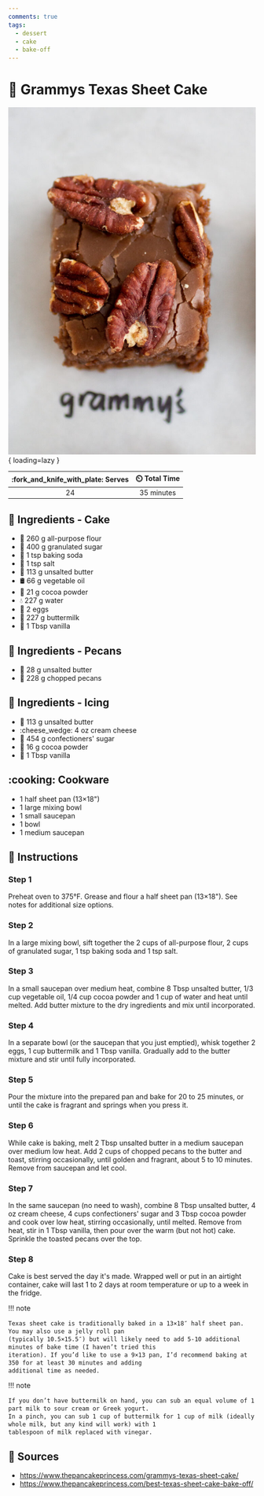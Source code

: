 ```yaml
---
comments: true
tags:
  - dessert
  - cake
  - bake-off
---
```

# :cake: Grammys Texas Sheet Cake

![Grammys Texas Sheet Cake][1]{ loading=lazy }

| :fork_and_knife_with_plate: Serves | :timer_clock: Total Time |
|:----------------------------------:|:-----------------------: |
| 24 | 35 minutes |

## :salt: Ingredients - Cake

- :ear_of_rice: 260 g all-purpose flour
- :candy: 400 g granulated sugar
- :cup_with_straw: 1 tsp baking soda
- :salt: 1 tsp salt
- :butter: 113 g unsalted butter
- :oil_drum: 66 g vegetable oil
- :chocolate_bar: 21 g cocoa powder
- :droplet: 227 g water
- :egg: 2 eggs
- :butter: 227 g buttermilk
- :icecream: 1 Tbsp vanilla

## :salt: Ingredients - Pecans

- :butter: 28 g unsalted butter
- :chestnut: 228 g chopped pecans

## :salt: Ingredients - Icing

- :butter: 113 g unsalted butter
- :cheese_wedge: 4 oz cream cheese
- :candy: 454 g confectioners' sugar
- :chocolate_bar: 16 g cocoa powder
- :icecream: 1 Tbsp vanilla

## :cooking: Cookware

- 1 half sheet pan (13×18")
- 1 large mixing bowl
- 1 small saucepan
- 1 bowl
- 1 medium saucepan

## :pencil: Instructions

### Step 1

Preheat oven to 375°F. Grease and flour a half sheet pan (13×18"). See notes for additional size options.

### Step 2

In a large mixing bowl, sift together the 2 cups of all-purpose flour, 2 cups of granulated sugar, 1 tsp baking soda and
1 tsp salt.

### Step 3

In a small saucepan over medium heat, combine 8 Tbsp unsalted butter, 1/3 cup vegetable oil, 1/4 cup cocoa powder and 1
cup of water and heat until melted. Add butter mixture to the dry ingredients and mix until incorporated.

### Step 4

In a separate bowl (or the saucepan that you just emptied), whisk together 2 eggs, 1 cup buttermilk and 1 Tbsp vanilla.
Gradually add to the butter mixture and stir until fully incorporated.

### Step 5

Pour the mixture into the prepared pan and bake for 20 to 25 minutes, or until the cake is fragrant and springs when you
press it.

### Step 6

While cake is baking, melt 2 Tbsp unsalted butter in a medium saucepan over medium low heat. Add 2 cups of chopped
pecans to the butter and toast, stirring occasionally, until golden and fragrant, about 5 to 10 minutes. Remove from
saucepan and let cool.

### Step 7

In the same saucepan (no need to wash), combine 8 Tbsp unsalted butter, 4 oz cream cheese, 4 cups confectioners' sugar
and 3 Tbsp cocoa powder and cook over low heat, stirring occasionally, until melted. Remove from heat, stir in 1 Tbsp
vanilla, then pour over the warm (but not hot) cake. Sprinkle the toasted pecans over the top.

### Step 8

Cake is best served the day it's made. Wrapped well or put in an airtight container, cake will last 1 to 2 days at room
temperature or up to a week in the fridge.

!!! note

    Texas sheet cake is traditionally baked in a 13×18″ half sheet pan. You may also use a jelly roll pan
    (typically 10.5×15.5″) but will likely need to add 5-10 additional minutes of bake time (I haven’t tried this
    iteration). If you’d like to use a 9×13 pan, I’d recommend baking at 350 for at least 30 minutes and adding
    additional time as needed.

!!! note

    If you don’t have buttermilk on hand, you can sub an equal volume of 1 part milk to sour cream or Greek yogurt.
    In a pinch, you can sub 1 cup of buttermilk for 1 cup of milk (ideally whole milk, but any kind will work) with 1
    tablespoon of milk replaced with vinegar.

## :link: Sources

- <https://www.thepancakeprincess.com/grammys-texas-sheet-cake/>
- <https://www.thepancakeprincess.com/best-texas-sheet-cake-bake-off/>

[1]: <../../assets/images/grammys-texas-sheet-cake.jpg>
